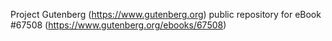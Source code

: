 Project Gutenberg (https://www.gutenberg.org) public repository for
eBook #67508 (https://www.gutenberg.org/ebooks/67508)
